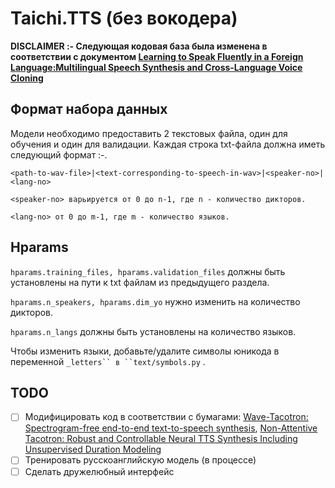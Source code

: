 # Taichi.TTS (без вокодера)


**DISCLAIMER :- Следующая кодовая база была изменена в соответствии с документом [Learning to Speak Fluently in a Foreign Language:Multilingual Speech Synthesis and Cross-Language Voice Cloning](https://arxiv.org/pdf/1907.04448.pdf)**

## Формат набора данных
Модели необходимо предоставить 2 текстовых файла, один для обучения и один для валидации. Каждая строка txt-файла должна иметь следующий формат :-. 
```
<path-to-wav-file>|<text-corresponding-to-speech-in-wav>|<speaker-no>|<lang-no>
```

```<speaker-no> варьируется от 0 до n-1, где n - количество дикторов.```

```<lang-no> от 0 до m-1, где m - количество языков.```

## Hparams
```hparams.training_files, hparams.validation_files``` должны быть установлены на пути к txt файлам из предыдущего раздела.

```hparams.n_speakers, hparams.dim_yo``` нужно изменить на количество дикторов.

```hparams.n_langs``` должны быть установлены на количество языков.

Чтобы изменить языки, добавьте/удалите символы юникода в переменной ```_letters`` в ``text/symbols.py``` .

## TODO 
- [ ] Модифицировать код в соответствии с бумагами: [Wave-Tacotron: Spectrogram-free end-to-end text-to-speech synthesis](https://arxiv.org/pdf/2011.03568.pdf), [Non-Attentive Tacotron: Robust and Controllable Neural TTS Synthesis Including Unsupervised Duration Modeling](https://arxiv.org/pdf/2010.04301.pdf)
- [ ] Тренировать русскоанглийскую модель (в процессе)
- [ ] Сделать дружелюбный интерфейс
